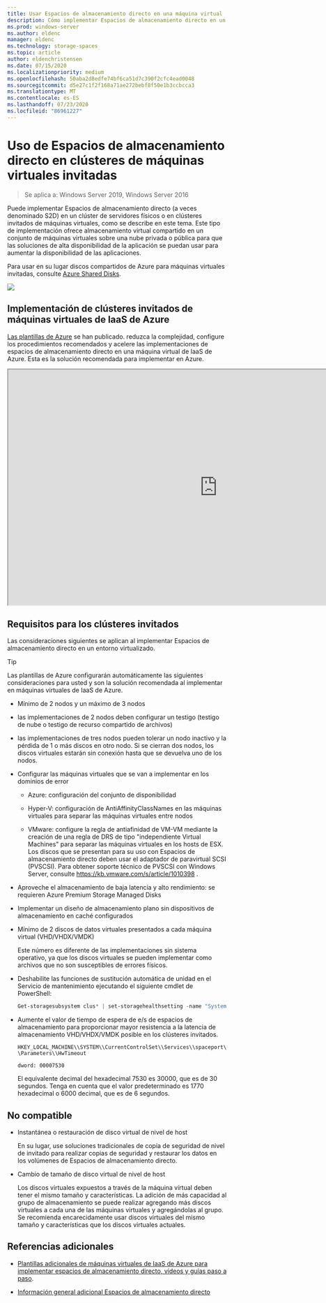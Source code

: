 ```yaml
---
title: Usar Espacios de almacenamiento directo en una máquina virtual
description: Cómo implementar Espacios de almacenamiento directo en un clúster invitado de máquina virtual, por ejemplo, en Microsoft Azure.
ms.prod: windows-server
ms.author: eldenc
manager: eldenc
ms.technology: storage-spaces
ms.topic: article
author: eldenchristensen
ms.date: 07/15/2020
ms.localizationpriority: medium
ms.openlocfilehash: 50aba2d8edfe74bf6ca51d7c390f2cfc4ead0048
ms.sourcegitcommit: d5e27c1f2f168a71ae272bebf8f50e1b3ccbcca3
ms.translationtype: MT
ms.contentlocale: es-ES
ms.lasthandoff: 07/23/2020
ms.locfileid: "86961227"
---
```

# <a name="using-storage-spaces-direct-in-guest-virtual-machine-clusters"></a>Uso de Espacios de almacenamiento directo en clústeres de máquinas virtuales invitadas

> Se aplica a: Windows Server 2019, Windows Server 2016

Puede implementar Espacios de almacenamiento directo (a veces denominado S2D) en un clúster de servidores físicos o en clústeres invitados de máquinas virtuales, como se describe en este tema. Este tipo de implementación ofrece almacenamiento virtual compartido en un conjunto de máquinas virtuales sobre una nube privada o pública para que las soluciones de alta disponibilidad de la aplicación se puedan usar para aumentar la disponibilidad de las aplicaciones.

Para usar en su lugar discos compartidos de Azure para máquinas virtuales invitadas, consulte [Azure Shared Disks](/azure/virtual-machines/windows/disks-shared).

![](media/storage-spaces-direct-in-vm/storage-spaces-direct-in-vm.png)

## <a name="deploying-in-azure-iaas-vm-guest-clusters"></a>Implementación de clústeres invitados de máquinas virtuales de IaaS de Azure

[Las plantillas de Azure](https://github.com/robotechredmond/301-storage-spaces-direct-md) se han publicado. reduzca la complejidad, configure los procedimientos recomendados y acelere las implementaciones de espacios de almacenamiento directo en una máquina virtual de IaaS de Azure. Esta es la solución recomendada para implementar en Azure.

<iframe src="https://channel9.msdn.com/Series/Microsoft-Hybrid-Cloud-Best-Practices-for-IT-Pros/Step-by-Step-Deploy-Windows-Server-2016-Storage-Spaces-Direct-S2D-Cluster-in-Microsoft-Azure/player" width="960" height="540" allowfullscreen></iframe>

## <a name="requirements-for-guest-clusters"></a>Requisitos para los clústeres invitados

Las consideraciones siguientes se aplican al implementar Espacios de almacenamiento directo en un entorno virtualizado.

> [!TIP]
> Las plantillas de Azure configurarán automáticamente las siguientes consideraciones para usted y son la solución recomendada al implementar en máquinas virtuales de IaaS de Azure.

- Mínimo de 2 nodos y un máximo de 3 nodos

- las implementaciones de 2 nodos deben configurar un testigo (testigo de nube o testigo de recurso compartido de archivos)

- las implementaciones de tres nodos pueden tolerar un nodo inactivo y la pérdida de 1 o más discos en otro nodo.  Si se cierran dos nodos, los discos virtuales estarán sin conexión hasta que se devuelva uno de los nodos.

- Configurar las máquinas virtuales que se van a implementar en los dominios de error

    - Azure: configuración del conjunto de disponibilidad

    - Hyper-V: configuración de AntiAffinityClassNames en las máquinas virtuales para separar las máquinas virtuales entre nodos

    - VMware: configure la regla de antiafinidad de VM-VM mediante la creación de una regla de DRS de tipo "independiente Virtual Machines" para separar las máquinas virtuales en los hosts de ESX. Los discos que se presentan para su uso con Espacios de almacenamiento directo deben usar el adaptador de paravirtual SCSI (PVSCSI). Para obtener soporte técnico de PVSCSI con Windows Server, consulte https://kb.vmware.com/s/article/1010398 .

- Aproveche el almacenamiento de baja latencia y alto rendimiento: se requieren Azure Premium Storage Managed Disks

- Implementar un diseño de almacenamiento plano sin dispositivos de almacenamiento en caché configurados

- Mínimo de 2 discos de datos virtuales presentados a cada máquina virtual (VHD/VHDX/VMDK)

    Este número es diferente de las implementaciones sin sistema operativo, ya que los discos virtuales se pueden implementar como archivos que no son susceptibles de errores físicos.

- Deshabilite las funciones de sustitución automática de unidad en el Servicio de mantenimiento ejecutando el siguiente cmdlet de PowerShell:

    ```powershell
    Get-storagesubsystem clus* | set-storagehealthsetting -name "System.Storage.PhysicalDisk.AutoReplace.Enabled" -value "False"
    ```

- Aumente el valor de tiempo de espera de e/s de espacios de almacenamiento para proporcionar mayor resistencia a la latencia de almacenamiento VHD/VHDX/VMDK posible en los clústeres invitados.

    `HKEY_LOCAL_MACHINE\\SYSTEM\\CurrentControlSet\\Services\\spaceport\\Parameters\\HwTimeout`

    `dword: 00007530`

    El equivalente decimal del hexadecimal 7530 es 30000, que es de 30 segundos. Tenga en cuenta que el valor predeterminado es 1770 hexadecimal o 6000 decimal, que es de 6 segundos.

## <a name="not-supported"></a>No compatible

- Instantánea o restauración de disco virtual de nivel de host

    En su lugar, use soluciones tradicionales de copia de seguridad de nivel de invitado para realizar copias de seguridad y restaurar los datos en los volúmenes de Espacios de almacenamiento directo.

- Cambio de tamaño de disco virtual de nivel de host

    Los discos virtuales expuestos a través de la máquina virtual deben tener el mismo tamaño y características. La adición de más capacidad al grupo de almacenamiento se puede realizar agregando más discos virtuales a cada una de las máquinas virtuales y agregándolas al grupo. Se recomienda encarecidamente usar discos virtuales del mismo tamaño y características que los discos virtuales actuales.

## <a name="additional-references"></a>Referencias adicionales

- [Plantillas adicionales de máquinas virtuales de IaaS de Azure para implementar espacios de almacenamiento directo, vídeos y guías paso a paso](https://techcommunity.microsoft.com/t5/Failover-Clustering/Deploying-IaaS-VM-Guest-Clusters-in-Microsoft-Azure/ba-p/372126).

- [Información general adicional Espacios de almacenamiento directo](./storage-spaces-direct-overview.md)
